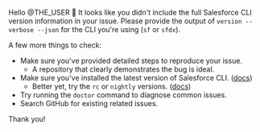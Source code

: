 Hello @THE_USER :wave: It looks like you didn't include the full Salesforce CLI version information in your issue.
Please provide the output of `version --verbose --json` for the CLI you're using (`sf` or `sfdx`).

A few more things to check:

- Make sure you've provided detailed steps to reproduce your issue.
  - A repository that clearly demonstrates the bug is ideal.
- Make sure you've installed the latest version of Salesforce CLI. ([docs](https://developer.salesforce.com/docs/atlas.en-us.sfdx_setup.meta/sfdx_setup/sfdx_setup_update_cli.htm))
  - Better yet, try the `rc` or `nightly` versions. ([docs](https://developer.salesforce.com/docs/atlas.en-us.sfdx_setup.meta/sfdx_setup/sfdx_setup_install_cli_rc.htm))
- Try running the `doctor` command to diagnose common issues.
- Search GitHub for existing related issues.

Thank you!
